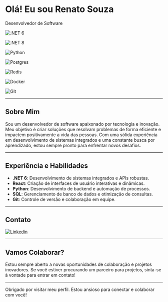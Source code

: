 # Olá! Eu sou Renato Souza

Desenvolvedor de Software

![.NET 6](https://img.shields.io/badge/.NET-6.0-purple)

![.NET 8](https://img.shields.io/badge/.NET-8.0-darkpurple)

![Python](https://img.shields.io/badge/Python-3.12-blue)

![Postgres](https://img.shields.io/badge/Postgres-16-green)

![Redis](https://img.shields.io/badge/Redis-cache-red)

![Docker](https://img.shields.io/badge/Docker-Container-darkblue)

![Git](https://img.shields.io/badge/Git-versioning-darkred)

---

## Sobre Mim

Sou um desenvolvedor de software apaixonado por tecnologia e inovação. Meu objetivo é criar soluções que resolvam problemas de forma eficiente e impactem positivamente a vida das pessoas. Com uma sólida experiência em desenvolvimento de sistemas integrados e uma constante busca por aprendizado, estou sempre pronto para enfrentar novos desafios.

---

## Experiência e Habilidades

- **.NET 6**: Desenvolvimento de sistemas integrados e APIs robustas.
- **React**: Criação de interfaces de usuário interativas e dinâmicas.
- **Python**: Desenvolvimento de backend e automação de processos.
- **SQL**: Gerenciamento de banco de dados e otimização de consultas.
- **Git**: Controle de versão e colaboração em equipe.

---

<!-- ## Projetos Destacados

- **Projeto A**: [Descrição breve do projeto e tecnologias utilizadas]
- **Projeto B**: [Descrição breve do projeto e tecnologias utilizadas]
- **Projeto C**: [Descrição breve do projeto e tecnologias utilizadas]

--- -->

## Contato

[![Linkedin](https://img.shields.io/badge/Linkedin-blue)](https://www.linkedin.com/in/ressouza/)

<!-- - **E-mail**: [seu.email@dominio.com](mailto:seu.email@dominio.com) -->

---

## Vamos Colaborar?

Estou sempre aberto a novas oportunidades de colaboração e projetos inovadores. Se você estiver procurando um parceiro para projetos, sinta-se à vontade para entrar em contato!

---

Obrigado por visitar meu perfil. Estou ansioso para conectar e colaborar com você!


<!-- ![Renato's GitHub stats](https://github-readme-stats-seven-azure.vercel.app/api?username=renatossouza&theme=transparent&show_icons=true&hide_border=true&card_width=150&count_private=true&include_all_commits=true)
![Top Langs](https://github-readme-stats-seven-azure.vercel.app/api/top-langs/?username=renatossouza&hide_progress=false&theme=transparent&layout=donut&hide_border=true&card_width=150&count_private=true&include_all_commits=true) -->
